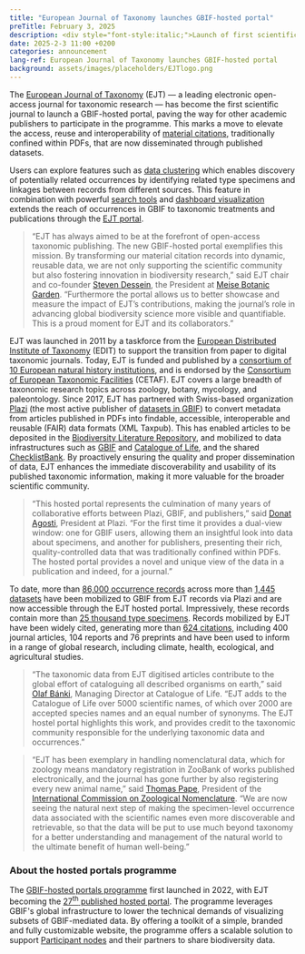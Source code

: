 ```yaml
---
title: "European Journal of Taxonomy launches GBIF-hosted portal"
preTitle: February 3, 2025
description: <div style="font-style:italic;">Launch of first scientific journal portal marks expansion of hosted portals programme in<br/> partnership with European Journal of Taxonomy, Plazi and GBIF.</div>
date: 2025-2-3 11:00 +0200
categories: announcement
lang-ref: European Journal of Taxonomy launches GBIF-hosted portal
background: assets/images/placeholders/EJTlogo.png
---
```


The [European Journal of Taxonomy](https://europeanjournaloftaxonomy.eu) (EJT) — a leading electronic open-access journal for taxonomic research — has become the first scientific journal to launch a GBIF-hosted portal, paving the way for other academic publishers to participate in the programme. This marks a move to elevate the access, reuse and interoperability of [material citations](https://www.gbif.org/publisher/a064f300-1bc8-41ea-9364-b864ef4e8938), traditionally confined within PDFs, that are now disseminated through published datasets.

Users can explore features such as [data clustering](https://data.europeanjournaloftaxonomy.eu/occurrence/search/?view=CLUSTERS) which enables discovery of potentially related occurrences by identifying related type specimens and linkages between records from different sources. This feature in combination with powerful [search tools](https://data.europeanjournaloftaxonomy.eu/occurrence/search/) and [dashboard visualization](https://data.europeanjournaloftaxonomy.eu/dashboard/) extends the reach of occurrences in GBIF to taxonomic treatments and publications through the [EJT portal](https://data.europeanjournaloftaxonomy.eu/).

> “EJT has always aimed to be at the forefront of open-access taxonomic publishing. The new GBIF-hosted portal exemplifies this mission. By transforming our material citation records into dynamic, reusable data, we are not only supporting the scientific community but also fostering innovation in biodiversity research,” said EJT chair and co-founder [Steven Dessein](https://orcid.org/0000-0002-3179-4005), the President at [Meise Botanic Garden](https://www.gbif.org/dataset/b740eaa0-0679-41dc-acb7-990d562dfa37). “Furthermore the portal allows us to better showcase and measure the impact of EJT’s contributions, making the journal’s role in advancing global biodiversity science more visible and quantifiable. This is a proud moment for EJT and its collaborators.”

EJT was launched in 2011 by a taskforce from the [European Distributed Institute of Taxonomy](https://cybertaxonomy.org/) (EDIT) to support the transition from paper to digital taxonomic journals. Today, EJT is funded and published by a [consortium of 10 European natural history institutions](https://data.europeanjournaloftaxonomy.eu/about/), and is endorsed by the [Consortium of European Taxonomic Facilities](https://cetaf.org/) (CETAF). EJT covers a large breadth of taxonomic research topics across zoology, botany, mycology, and paleontology. Since 2017, EJT has partnered with Swiss-based organization [Plazi](https://plazi.org/) (the most active publisher of [datasets in GBIF](https://www.gbif.org/publisher/7ce8aef0-9e92-11dc-8738-b8a03c50a862)) to convert metadata from articles published in PDFs into findable, accessible, interoperable and reusable (FAIR) data formats (XML Taxpub). This has enabled articles to be deposited in the [Biodiversity Literature Repository](https://zenodo.org/communities/biosyslit), and mobilized to data infrastructures such as [GBIF](https://www.gbif.org/) and [Catalogue of Life](https://www.catalogueoflife.org/), and the shared [ChecklistBank](https://www.checklistbank.org/). By proactively ensuring the quality and proper dissemination of data, EJT enhances the immediate discoverability and usability of its published taxonomic information, making it more valuable for the broader scientific community.

> “This hosted portal represents the culmination of many years of collaborative efforts between Plazi, GBIF, and publishers,” said [Donat Agosti](https://orcid.org/0000-0001-9286-1200), President at Plazi. “For the first time it provides a dual-view window: one for GBIF users, allowing them an insightful look into data about specimens, and another for publishers, presenting their rich, quality-controlled data that was traditionally confined within PDFs. The hosted portal provides a novel and unique view of the data in a publication and indeed, for a journal.”

To date, more than [86,000 occurrence records](https://www.gbif.org/occurrence/search?publishing_org=a064f300-1bc8-41ea-9364-b864ef4e8938) across more than [1,445 datasets](https://www.gbif.org/dataset/search?publishing_org=a064f300-1bc8-41ea-9364-b864ef4e8938) have been mobilized to GBIF from EJT records via Plazi and are now accessible through the EJT hosted portal. Impressively, these records contain more than [25 thousand type specimens](https://www.gbif.org/occurrence/search?publishing_org=a064f300-1bc8-41ea-9364-b864ef4e8938&type_status=TYPE&type_status=TYPE_SPECIES&type_status=TYPE_GENUS&type_status=ALLOLECTOTYPE&type_status=ALLONEOTYPE&type_status=ALLOTYPE&type_status=COTYPE&type_status=EPITYPE&type_status=EXEPITYPE&type_status=EXHOLOTYPE&type_status=EXISOTYPE&type_status=ORIGINALMATERIAL&type_status=TOPOTYPE&type_status=SYNTYPE&type_status=SUPPLEMENTARYTYPE&type_status=SECONDARYTYPE&type_status=PLASTOTYPE&type_status=PLASTOSYNTYPE&type_status=PLASTOPARATYPE&type_status=PLASTONEOTYPE&type_status=PLASTOLECTOTYPE&type_status=PLASTOISOTYPE&type_status=PLASTOHOLOTYPE&type_status=PARATYPE&type_status=PARANEOTYPE&type_status=PARALECTOTYPE&type_status=NEOTYPE&type_status=LECTOTYPE&type_status=ISOTYPE&type_status=ISOSYNTYPE&type_status=ISONEOTYPE&type_status=ISOPARATYPE&type_status=ISOLECTOTYPE&type_status=ICONOTYPE&type_status=HOLOTYPE&type_status=HAPANTOTYPE&type_status=EXTYPE&type_status=EXSYNTYPE&type_status=EXPARATYPE&type_status=EXNEOTYPE&type_status=EXLECTOTYPE&advanced=1). Records mobilized by EJT have been widely cited, generating more than [624 citations](https://www.gbif.org/resource/search?contentType=literature&publishingOrganizationKey=a064f300-1bc8-41ea-9364-b864ef4e8938), including 400 journal articles, 104 reports and 76 preprints and have been used to inform in a range of global research, including climate, health, ecological, and agricultural studies.

> “The taxonomic data from EJT digitised articles contribute to the global effort of cataloguing all described organisms on earth,” said [Olaf Bánki](https://orcid.org/0000-0001-6197-9951), Managing Director at Catalogue of Life. “EJT adds to the Catalogue of Life over 5000 scientific names, of which over 2000 are accepted species names and an equal number of synonyms. The EJT hostel portal highlights this work, and provides credit to the taxonomic community responsible for the underlying taxonomic data and occurrences.”

> “EJT has been exemplary in handling nomenclatural data, which for zoology means mandatory registration in ZooBank of works published electronically, and the journal has gone further by also registering every new animal name,” said [Thomas Pape](https://orcid.org/0000-0001-6609-0609), President of the [International Commission on Zoological Nomenclature](https://www.iczn.org/). “We are now seeing the natural next step of making the specimen-level occurrence data associated with the scientific names even more discoverable and retrievable, so that the data will be put to use much beyond taxonomy for a better understanding and management of the natural world to the ultimate benefit of human well-being.”

### About the hosted portals programme

The [GBIF-hosted portals programme](https://www.gbif.org/hosted-portals) first launched in 2022, with EJT becoming the [27<sup>th</sup> published hosted portal](https://www.gbif.org/composition/4s2G3hhH1n3reU0yN0F8RF/hosted-portals-in-production). The programme leverages GBIF's global infrastructure to lower the technical demands of visualizing subsets of GBIF-mediated data. By offering a toolkit of a simple, branded and fully customizable website, the programme offers a scalable solution to support [Participant nodes](https://www.gbif.org/the-gbif-network) and their partners to share biodiversity data.
